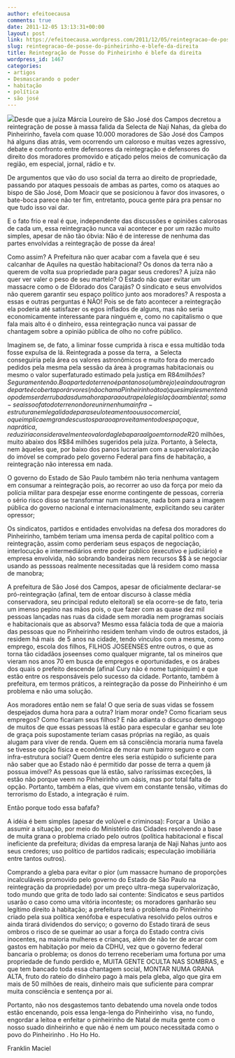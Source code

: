 ```yaml
---
author: efeitoecausa
comments: true
date: 2011-12-05 13:13:31+00:00
layout: post
link: https://efeitoecausa.wordpress.com/2011/12/05/reintegracao-de-posse-do-pinheirinho-e-blefe-da-direita/
slug: reintegracao-de-posse-do-pinheirinho-e-blefe-da-direita
title: Reintegração de Posse do Pinheirinho é blefe da direita
wordpress_id: 1467
categories:
- artigos
- Desmascarando o poder
- habitação
- política
- são josé
---
```


[![](http://efeitoecausa.files.wordpress.com/2011/12/cinema-um-conto-de-natal-11.jpg)](http://efeitoecausa.files.wordpress.com/2011/12/cinema-um-conto-de-natal-11.jpg)Desde que a juíza Márcia Loureiro de São José dos Campos decretou a reintegração de posse à massa falida da Selecta de Naji Nahas, da gleba do Pinheirinho, favela com quase 10.000 moradores de São José dos Campos há alguns dias atrás, vem ocorrendo um caloroso e muitas vezes agressivo, debate e confronto entre defensores da reintegração e defensores do direito dos moradores promovido e atiçado pelos meios de comunicação da região, em especial, jornal, rádio e tv.

De argumentos que vão do uso social da terra ao direito de propriedade, passando por ataques pessoais de ambas as partes, como os ataques ao bispo de São José, Dom Moacir que se posicionou à favor dos invasores, o bate-boca parece não ter fim, entretanto, pouca gente pára pra pensar no que tudo isso vai dar.

E o fato frio e real é que, independente das discussões e opiniões calorosas de cada um, essa reintegração nunca vai acontecer e por um razão muito simples, apesar de não tão óbvia: Não é de interesse de nenhuma das partes envolvidas a reintegração de posse da área!

Como assim? A Prefeitura não quer acabar com a favela que é seu calcanhar de Aquiles na questão habitacional? Os donos da terra não a querem de volta sua propriedade para pagar seus credores? A juíza não quer ver valer o peso de seu martelo? O Estado não quer evitar um massacre como o de Eldorado dos Carajás? O sindicato e seus envolvidos não querem garantir seu espaço político junto aos moradores? A resposta a essas e outras perguntas é NÃO! Pois se de fato acontecer a reintegração ela poderia até satisfazer os egos inflados de alguns, mas não seria economicamente interessante para ninguém e, como no capitalismo o que fala mais alto é o dinheiro, essa reintegração nunca vai passar de chantagem sobre a opinião pública de olho no cofre público.

Imaginem se, de fato, a liminar fosse cumprida à risca e essa multidão toda fosse expulsa de lá. Reintegrada a posse da terra,  a Selecta conseguiria pela área os valores astronômicos e muito fora do mercado pedidos pela mesma pela sessão da área à programas habitacionais ou mesmo o valor superfaturado estimado pela justiça em R$84 milhões? Seguramente não.  Boa parte do terreno é pantanoso (um brejo) e ainda outra grande parte é coberta por árvores (não chama Pinheirinho à toa) que simplesmente não podem ser derrubadas duma hora para a outra pela legislação ambiental; soma-se a isso o fato do terreno não reunir nenhuma infra-estrutura nem legalidade para seu loteamento ou uso comercial, o que implica em grandes custos para o aproveitamento do espaço que, na prática, reduziria consideravelmente o valor da gleba para algo em torno de R$20 milhões, muito abaixo dos R$84 milhões sugeridos pela juíza. Portanto, à Selecta, nem àqueles que, por baixo dos panos lucrariam com a supervalorização do imóvel se comprado pelo governo Federal para fins de habitação, a reintegração não interessa em nada.

O governo do Estado de São Paulo também não teria nenhuma vantagem em consumar a reintegração pois, ao recorrer ao uso da força por meio da polícia militar para despejar esse enorme contingente de pessoas, correria o sério risco disso se transformar num massacre, nada bom para a imagem pública do governo nacional e internacionalmente, explicitando seu caráter opressor;

Os sindicatos, partidos e entidades envolvidas na defesa dos moradores do Pinheirinho, também teriam uma imensa perda de capital político com a reintegração, assim como perderiam seus espaços de negociação, interlocução e intermediários entre poder público (executivo e judiciário) e empresa envolvida, não sobrando bandeiras nem recursos $$ à se negociar usando as pesssoas realmente necessitadas que lá residem como massa de manobra;

A prefeitura de São José dos Campos, apesar de oficialmente declarar-se pró-reintegração (afinal, tem de entoar discurso à classe média conservadora, seu principal reduto eleitoral) se ela ocorre-se de fato, teria um imenso pepino nas mãos pois, o que fazer com as quase dez mil pessoas lançadas nas ruas da cidade sem moradia nem programas sociais e habitacionais que as absorva? Mesmo essa falácia toda de que a maioria das pessoas que no Pinheirinho residem tenham vindo de outros estados, já residem há mais  de 5 anos na cidade, tendo vínculos com a mesma, como emprego, escola dos filhos, FILHOS JOSEENSES entre outros, o que as torna tão cidadãos joseenses como qualquer migrante, tal os mineiros que vieram nos anos 70 em busca de empregos e oportunidades, e os árabes dos quais o prefeito descende (afinal Cury não é nome tupiniquim) e que estão entre os responsáveis pelo sucesso da cidade. Portanto, também à prefeitura, em termos práticos, a reintegração da posse do Pinheirinho é um problema e não uma solução.

Aos moradores então nem se fala! O que seria de suas vidas se fossem despejados duma hora para a outra? Iriam morar onde? Como ficariam seus empregos? Como ficariam seus filhos? E não adianta o discurso demagogo de muitos de que essas pessoas lá estão para especular e ganhar seu lote de graça pois supostamente teriam casas próprias na região, as quais alugam para viver de renda. Quem em sã consciência moraria numa favela se tivesse opção física e econômica de morar num bairro seguro e com infra-estrutura social? Quem dentre eles seria estúpido o suficiente para não saber que ao Estado não é permitido dar posse de terra a quem já possua imóvel? As pessoas que lá estão, salvo raríssimas exceções, lá estão não porque veem no Pinheirinho um oásis, mas por total falta de opção. Portanto, também a elas, que vivem em constante tensão, vítimas do terrorismo do Estado, a integração é ruim.

Então porque todo essa bafafa?

A idéia é bem simples (apesar de volúvel e criminosa): Forçar a  União a assumir a situação, por meio do Ministério das Cidades resolvendo a base de muita grana o problema criado pelo outros (política habitacional e fiscal ineficiente da prefeitura; dívidas da empresa laranja de Naji Nahas junto aos seus credores; uso político de partidos radicais; especulação imobiliária entre tantos outros).

Comprando a gleba para evitar o pior (um massacre humano de proporções incalculáveis promovido pelo governo do Estado de São Paulo na reintegração da propriedade) por um preço ultra-mega supervalorização, todo mundo que grita de todo lado sai contente: Sindicatos e seus partidos usarão o caso como uma vitória inconteste; os moradores ganharão seu legítimo direito à habitação; a prefeitura terá o problema do Pinheirinho criado pela sua política xenófoba e especulativa resolvido pelos outros e ainda tirará dividendos do serviço; o governo do Estado tirará de seus ombros o risco de se queimar ao usar a força do Estado contra civis inocentes, na maioria mulheres e crianças, além de não ter de arcar com gastos em habitação por meio da CDHU, vez que o governo federal bancaria o problema; os donos do terreno receberiam uma fortuna por uma propriedade de fundo perdido e, MUITA GENTE OCULTA NAS SOMBRAS, e que tem bancado toda essa chantagem social, MONTAR NUMA GRANA ALTA, fruto do rateio do dinheiro pago à mais pela gleba, algo que gira em mais de 50 milhões de reais, dinheiro mais que suficiente para comprar muita consciência e sentença por ai.

Portanto, não nos desgastemos tanto debatendo uma novela onde todos estão encenando, pois essa lenga-lenga do Pinheirinho  visa, no fundo, engordar a leitoa e enfeitar o pinheirinho de Natal de muita gente com o nosso suado dinheirinho e que não é nem um pouco necessitada como o povo do Pinheirinho . Ho Ho Ho.

Franklin Maciel
